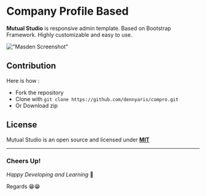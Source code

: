 # Company Profile Based
**Mutual Studio** is responsive admin template. Based on Bootstrap Framework. Highly customizable and easy to use.

!["Masden Screenshot"](https://dennyaris.github.io/compro/assets/images/screenshoot.png "Masden Screenshot")

## Contribution 
Here is how : 

- Fork the repository
- Clone with ```git clone https://github.com/dennyaris/compro.git```
- Or Download zip


## License
Mutual Studio is an open source and licensed under **[MIT](http://opensource.org/licenses/MIT)**


-------------------
### Cheers Up!
*Happy Developing and Learning* 💪

Regards 😁😁